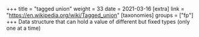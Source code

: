 +++
title = "tagged union"
weight = 33
date = 2021-03-16
[extra]
link = "https://en.wikipedia.org/wiki/Tagged_union"
[taxonomies]
groups = ["fp"]
+++
Data structure that can hold a value of different but fixed types (only one at a time)

